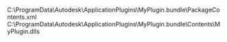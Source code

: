 C:\ProgramData\Autodesk\ApplicationPlugins\MyPlugin.bundle\PackageContents.xml
C:\ProgramData\Autodesk\ApplicationPlugins\MyPlugin.bundle\Contents\MyPlugin.dlls
